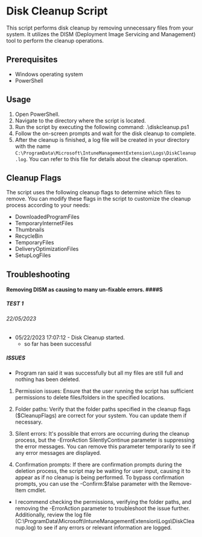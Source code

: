 # Disk Cleanup Script

This script performs disk cleanup by removing unnecessary files from your system. It utilizes the DISM (Deployment Image Servicing and Management) tool to perform the cleanup operations.

## Prerequisites

- Windows operating system
- PowerShell

## Usage

1. Open PowerShell.
2. Navigate to the directory where the script is located.
3. Run the script by executing the following command: .\diskcleanup.ps1
4. Follow the on-screen prompts and wait for the disk cleanup to complete.
5. After the cleanup is finished, a log file will be created in your directory with the name `C:\ProgramData\Microsoft\IntuneManagementExtension\Logs\DiskCleanup.log`. You can refer to this file for details about the cleanup operation.

## Cleanup Flags

The script uses the following cleanup flags to determine which files to remove. You can modify these flags in the script to customize the cleanup process according to your needs:

- DownloadedProgramFiles
- TemporaryInternetFiles
- Thumbnails
- RecycleBin
- TemporaryFiles
- DeliveryOptimizationFiles
- SetupLogFiles

## Troubleshooting

#### Removing DISM as causing to many un-fixable  errors. ####S

##### TEST 1 ##### 

###### 22/05/2023 ######

- 05/22/2023 17:07:12 - Disk Cleanup started.
  - so far has been successful

##### ISSUES #####

- Program ran said it was successfully but all my files are still full and nothing has been deleted.

1. Permission issues: Ensure that the user running the script has sufficient permissions to delete files/folders in the specified locations.

2. Folder paths: Verify that the folder paths specified in the cleanup flags ($CleanupFlags) are correct for your system. You can update them if necessary.

3. Silent errors: It's possible that errors are occurring during the cleanup process, but the -ErrorAction SilentlyContinue parameter is suppressing the error messages. You can remove this parameter temporarily to see if any error messages are displayed.

4. Confirmation prompts: If there are confirmation prompts during the deletion process, the script may be waiting for user input, causing it to appear as if no cleanup is being performed. To bypass confirmation prompts, you can use the -Confirm:$false parameter with the Remove-Item cmdlet.

- I recommend checking the permissions, verifying the folder paths, and removing the -ErrorAction parameter to troubleshoot the issue further. Additionally, review the log file (C:\ProgramData\Microsoft\IntuneManagementExtension\Logs\DiskCleanup.log) to see if any errors or relevant information are logged.